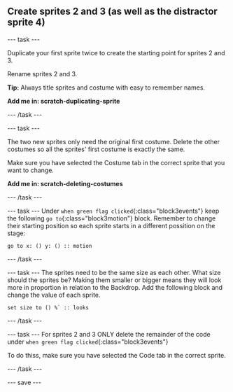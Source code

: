 ## Create sprites 2 and 3 (as well as the distractor sprite 4)

--- task ---

Duplicate your first sprite twice to create the starting point for sprites 2 and 3.

Rename sprites 2 and 3.

**Tip:** Always title sprites and costume with easy to remember names.

**Add me in: scratch-duplicating-sprite**

--- /task ---

--- task ---

The two new sprites only need the original first costume. Delete the other costumes so all the sprites' first costume is exactly the same.

Make sure you have selected the Costume tab in the correct sprite that you want to change.

**Add me in: scratch-deleting-costumes**

--- /task ---

--- task ---
Under `when green flag clicked`{:class="block3events"} keep the following `go to`{:class="block3motion"} block. Remember to change their starting position so each sprite starts in a different possition on the stage:
```blocks3
go to x: () y: () :: motion
```
--- /task ---

--- task ---
The sprites need to be the same size as each other. What size should the sprites be? Making them smaller or bigger means they will look more in proportion in relation to the Backdrop. Add the following block and change the value of each sprite.

```blocks3
set size to () %` :: looks
```
--- /task ---

--- task ---
For sprites 2 and 3 ONLY delete the remainder of the code under `when green flag clicked`{:class="block3events"} 

To do thiss, make sure you have selected the Code tab in the correct sprite.

--- /task ---

--- save ---
